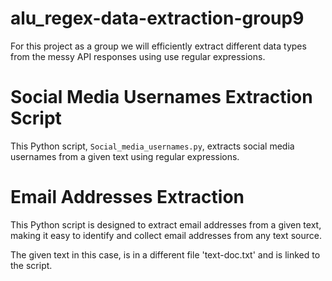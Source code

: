 # alu_regex-data-extraction-group9
For this project as a group we will efficiently extract different data types from the messy API responses using use regular expressions.

# Social Media Usernames Extraction Script

This Python script, `Social_media_usernames.py`, extracts social media usernames from a given text using regular expressions.

# Email Addresses Extraction
This Python script is designed to extract email addresses from a given text, making it easy to identify and collect email addresses from any text source.

The given text in this case, is in a different file 'text-doc.txt' and is linked to the script.